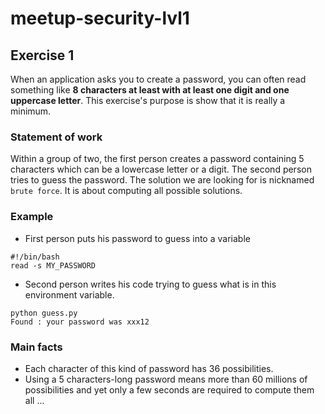 # meetup-security-lvl1

## Exercise 1

When an application asks you to create a password, you can often read something like **8 characters at least with at least one digit and one uppercase letter**. This exercise's purpose is show that it is really a minimum.

### Statement of work

Within a group of two, the first person creates a password containing 5 characters which can be a lowercase letter or a digit.
The second person tries to guess the password. The solution we are looking for is nicknamed `brute force`. It is about computing all possible solutions.

### Example

- First person puts his password to guess into a variable
```
#!/bin/bash
read -s MY_PASSWORD
```
- Second person writes his code trying to guess what is in this environment variable.
```
python guess.py
Found : your password was xxx12
```

### Main facts

- Each character of this kind of password has 36 possibilities.
- Using a 5 characters-long password means more than 60 millions of possibilities and yet only a few seconds are required to compute them all ...
